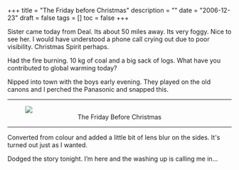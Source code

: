 +++
title = "The Friday before Christmas"
description = ""
date = "2006-12-23"
draft = false
tags = []
toc = false
+++

Sister came today from Deal. Its about 50 miles away. Its very foggy. Nice to see her. I would have understood a phone call crying out due to poor visibility. Christmas Spirit perhaps.

Had the fire burning. 10 kg of coal and a big sack of logs. What have you contributed to global warming today?

Nipped into town with the boys early evening. They played on the old canons and I perched the Panasonic and snapped this.

***
<figure style="text-align: center">
  <img style="display:block;margin:auto" src="https://i.ibb.co/Z6xr2n2K/The-Friday-Before-Christmas.png">
  <figcaption>The Friday Before Christmas</figcaption>
</figure>

***

Converted from colour and added a little bit of lens blur on the sides. It's turned out just as I wanted.

Dodged the story tonight. I’m here and the washing up is calling me in…